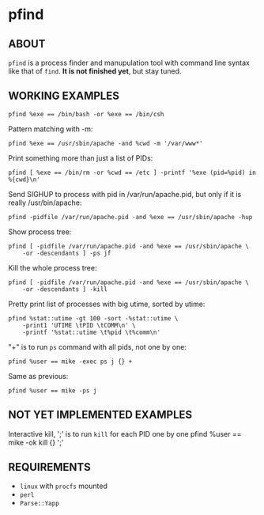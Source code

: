 pfind
=====

## ABOUT

`pfind` is a process finder and manupulation tool with command line syntax
like that of `find`. **It is not finished yet**, but stay tuned.

## WORKING EXAMPLES

	pfind %exe == /bin/bash -or %exe == /bin/csh

Pattern matching with -m:

	pfind %exe == /usr/sbin/apache -and %cwd -m '/var/www*'

Print something more than just a list of PIDs:

	pfind [ %exe == /bin/rm -or %cwd == /etc ] -printf '%exe (pid=%pid) in %{cwd}\n'

Send SIGHUP to process with pid in /var/run/apache.pid,
but only if it is really /usr/bin/apache:

	pfind -pidfile /var/run/apache.pid -and %exe == /usr/sbin/apache -hup

Show process tree:

	pfind [ -pidfile /var/run/apache.pid -and %exe == /usr/sbin/apache \
		-or -descendants ] -ps jf

Kill the whole process tree:

	pfind [ -pidfile /var/run/apache.pid -and %exe == /usr/sbin/apache \
		-or -descendants ] -kill

Pretty print list of processes with big utime, sorted by utime:

	pfind %stat::utime -gt 100 -sort -%stat::utime \
		-print1 'UTIME \tPID \tCOMM\n' \
		-printf '%stat::utime \t%pid \t%comm\n'

"+" is to run `ps` command with all pids, not one by one:

	pfind %user == mike -exec ps j {} +		

Same as previous:

	pfind %user == mike -ps j

## NOT YET IMPLEMENTED EXAMPLES

Interactive kill, ';' is to run `kill` for each PID one by one
	pfind %user == mike -ok kill {} ';'

## REQUIREMENTS

* `linux` with `procfs` mounted
* `perl`
* `Parse::Yapp`

